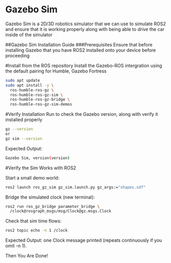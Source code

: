 # Gazebo Sim
Gazebo Sim is a 2D/3D robotics simulator that we can use to simulate ROS2 and ensure that it is working properly along with being able to drive the car inside of the simulator

##Gazebo Sim Installation Guide
###Prerequisites
Ensure that before installing Gazebo that you have ROS2 installed onto your device before proceeding

#Install from the ROS repository 
Install the Gazebo-ROS intergration using the default pairing for Humble, Gazebo Fortress
```bash
sudo apt update
sudo apt install -y \
  ros-humble-ros-gz \
  ros-humble-ros-gz-sim \
  ros-humble-ros-gz-bridge \
  ros-humble-ros-gz-sim-demos
```

#Verify Installation
Run to check the Gazebo version, along with verify it installed properly
```bash
gz --version
or
gz sim --version
```

Expected Output:
```bash
Gazebo Sim, version(version)
```

#Verify the Sim Works with ROS2

Start a small demo world:
```bash
ros2 launch ros_gz_sim gz_sim.launch.py gz_args:="shapes.sdf"
```

Bridge the simulated clock (new terminal):
```bash
ros2 run ros_gz_bridge parameter_bridge \
  /clock@rosgraph_msgs/msg/Clock@gz.msgs.Clock
```

Check that sim time flows:
```bash
ros2 topic echo -n 1 /clock
```

Expected Output: one Clock message printed (repeats continuously if you omit -n 1).

Then You Are Done!